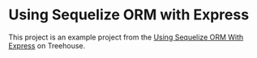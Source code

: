 # Using Sequelize ORM with Express

This project is an example project from the [Using Sequelize ORM With Express](https://teamtreehouse.com/library/introducing-the-project-21) on Treehouse.